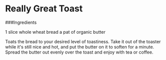 # Really Great Toast

###Ingredients

1 slice whole wheat bread
a pat of organic butter

Toats the bread to your desired level of toastiness. Take it out of the toaster while it's still nice and hot, and put the butter on it to soften for a minute. Spread the butter out evenly over the toast and enjoy with tea or coffee. 